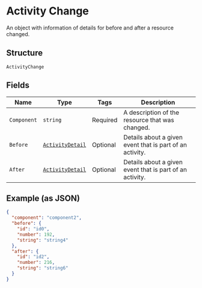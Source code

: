 
# Activity Change

An object with information of details for before and after a resource changed.

## Structure

`ActivityChange`

## Fields

| Name | Type | Tags | Description |
|  --- | --- | --- | --- |
| `Component` | `string` | Required | A description of the resource that was changed. |
| `Before` | [`ActivityDetail`](../../doc/models/activity-detail.md) | Optional | Details about a given event that is part of an activity. |
| `After` | [`ActivityDetail`](../../doc/models/activity-detail.md) | Optional | Details about a given event that is part of an activity. |

## Example (as JSON)

```json
{
  "component": "component2",
  "before": {
    "id": "id0",
    "number": 192,
    "string": "string4"
  },
  "after": {
    "id": "id2",
    "number": 216,
    "string": "string6"
  }
}
```

